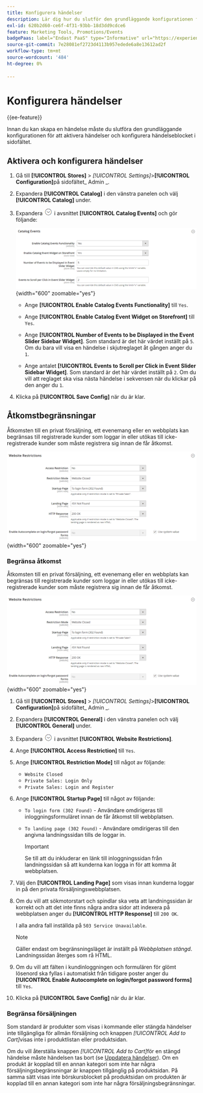 ```yaml
---
title: Konfigurera händelser
description: Lär dig hur du slutför den grundläggande konfigurationen för att aktivera händelser och ställer in händelseblocket i butikens sidofält.
exl-id: 620b2d60-ce6f-4f31-93bb-18d3dd9cdce6
feature: Marketing Tools, Promotions/Events
badgePaas: label="Endast PaaS" type="Informative" url="https://experienceleague.adobe.com/sv/docs/commerce/user-guides/product-solutions" tooltip="Gäller endast Adobe Commerce i molnprojekt (Adobe-hanterad PaaS-infrastruktur) och lokala projekt."
source-git-commit: 7e28081ef2723d4113b957edede6a8e13612ad2f
workflow-type: tm+mt
source-wordcount: '484'
ht-degree: 0%

---
```


# Konfigurera händelser

{{ee-feature}}

Innan du kan skapa en händelse måste du slutföra den grundläggande konfigurationen för att aktivera händelser och konfigurera händelseblocket i sidofältet.

## Aktivera och konfigurera händelser

1. Gå till **[!UICONTROL Stores]** > _[!UICONTROL Settings]_>**[!UICONTROL Configuration]**&#x200B;på sidofältet_ Admin _.

1. Expandera **[!UICONTROL Catalog]** i den vänstra panelen och välj **[!UICONTROL Catalog]** under.

1. Expandera ![Expansionsväljaren](../assets/icon-display-expand.png) i avsnittet **[!UICONTROL Catalog Events]** och gör följande:

   ![Katalogkonfiguration - kataloghändelser](../configuration-reference/catalog/assets/catalog-events.png){width="600" zoomable="yes"}

   - Ange **[!UICONTROL Enable Catalog Events Functionality]** till `Yes`.

   - Ange **[!UICONTROL Enable Catalog Event Widget on Storefront]** till `Yes`.

   - Ange **[!UICONTROL Number of Events to be Displayed in the Event Slider Sidebar Widget]**. Som standard är det här värdet inställt på `5`. Om du bara vill visa en händelse i skjutreglaget åt gången anger du `1`.

   - Ange antalet **[!UICONTROL Events to Scroll per Click in Event Slider Sidebar Widget]**. Som standard är det här värdet inställt på `2`. Om du vill att reglaget ska visa nästa händelse i sekvensen när du klickar på den anger du `1`.

1. Klicka på **[!UICONTROL Save Config]** när du är klar.

## Åtkomstbegränsningar

Åtkomsten till en privat försäljning, ett evenemang eller en webbplats kan begränsas till registrerade kunder som loggar in eller utökas till icke-registrerade kunder som måste registrera sig innan de får åtkomst.

![Allmän konfiguration - webbplatsbegränsningar](../configuration-reference/general/assets/general-website-restrictions.png){width="600" zoomable="yes"}

### Begränsa åtkomst

Åtkomsten till en privat försäljning, ett evenemang eller en webbplats kan begränsas till registrerade kunder som loggar in eller utökas till icke-registrerade kunder som måste registrera sig innan de får åtkomst.

![Allmän konfiguration - webbplatsbegränsningar](../configuration-reference/general/assets/general-website-restrictions.png){width="600" zoomable="yes"}

1. Gå till **[!UICONTROL Stores]** > _[!UICONTROL Settings]_>**[!UICONTROL Configuration]**&#x200B;på sidofältet_ Admin _.

1. Expandera **[!UICONTROL General]** i den vänstra panelen och välj **[!UICONTROL General]** under.

1. Expandera ![Expansionsväljaren](../assets/icon-display-expand.png) i avsnittet **[!UICONTROL Website Restrictions]**.

1. Ange **[!UICONTROL Access Restriction]** till `Yes`.

1. Ange **[!UICONTROL Restriction Mode]** till något av följande:

   - `Website Closed`
   - `Private Sales: Login Only`
   - `Private Sales: Login and Register`

1. Ange **[!UICONTROL Startup Page]** till något av följande:

   - `To login form (302 Found)` - Användare omdirigeras till inloggningsformuläret innan de får åtkomst till webbplatsen.

   - `To landing page (302 Found)` - Användare omdirigeras till den angivna landningssidan tills de loggar in.

     >[!IMPORTANT]
     >
     >Se till att du inkluderar en länk till inloggningssidan från landningssidan så att kunderna kan logga in för att komma åt webbplatsen.

1. Välj den **[!UICONTROL Landing Page]** som visas innan kunderna loggar in på den privata försäljningswebbplatsen.

1. Om du vill att sökmotorstart och spindlar ska veta att landningssidan är korrekt och att det inte finns några andra sidor att indexera på webbplatsen anger du **[!UICONTROL HTTP Response]** till `200 OK`.

   I alla andra fall inställda på `503 Service Unavailable`.

   >[!NOTE]
   >
   >Gäller endast om begränsningsläget är inställt på _Webbplatsen stängd_. Landningssidan återges som rå HTML.

1. Om du vill att fälten i kundinloggningen och formulären för glömt lösenord ska fyllas i automatiskt från tidigare poster anger du **[!UICONTROL Enable Autocomplete on login/forgot password forms]** till `Yes`.

1. Klicka på **[!UICONTROL Save Config]** när du är klar.

### Begränsa försäljningen

Som standard är produkter som visas i kommande eller stängda händelser inte tillgängliga för allmän försäljning och knappen _[!UICONTROL Add to Cart]_&#x200B;visas inte i produktlistan eller produktsidan.

Om du vill återställa knappen _[!UICONTROL Add to Cart]_&#x200B;för en stängd händelse måste händelsen tas bort (se [Uppdatera händelser](event-create.md#update-events)). Om en produkt är kopplad till en annan kategori som inte har några försäljningsbegränsningar är knappen tillgänglig på produktsidan. På samma sätt visas inte börskursblocket på produktsidan om produkten är kopplad till en annan kategori som inte har några försäljningsbegränsningar.
